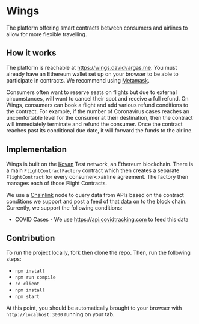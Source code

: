 # Wings

The platform offering smart contracts between consumers and airlines to allow for more flexible travelling.

## How it works

The platform is reachable at https://wings.davidvargas.me. You must already have an Ethereum wallet set up on your browser to be able to participate in contracts. We recommend using [Metamask](https://metamask.io/).

Consumers often want to reserve seats on flights but due to external circumstances, will want to cancel their spot and receive a full refund. On Wings, consumers can book a flight and add various refund conditions to the contract. For example, if the number of Coronavirus cases reaches an uncomfortable level for the consumer at their destination, then the contract will immediately terminate and refund the consumer. Once the contract reaches past its conditional due date, it will forward the funds to the airline.

## Implementation

Wings is built on the [Kovan](https://kovan.etherscan.io/) Test network, an Ethereum blockchain. There is a main `FlightContractFactory` contract which then creates a separate `FlightContract` for every consumer<>airline agreement. The factory then manages each of those Flight Contracts.

We use a [Chainlink](https://chain.link/) node to query data from APIs based on the contract conditions we support and post a feed of that data on to the block chain. Currently, we support the following conditions:

- COVID Cases - We use https://api.covidtracking.com to feed this data

## Contribution

To run the project locally, fork then clone the repo. Then, run the following steps:

- `npm install`
- `npm run compile`
- `cd client`
- `npm install`
- `npm start`

At this point, you should be automatically brought to your browser with `http://localhost:3000` running on your tab.
